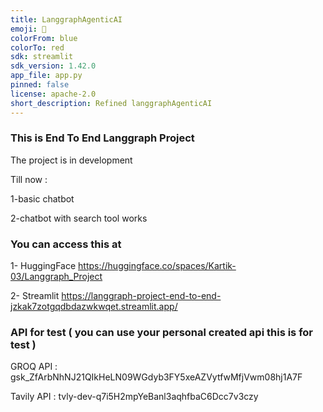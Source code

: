 ```yaml
---
title: LanggraphAgenticAI
emoji: 🐨
colorFrom: blue
colorTo: red
sdk: streamlit
sdk_version: 1.42.0
app_file: app.py
pinned: false
license: apache-2.0
short_description: Refined langgraphAgenticAI
---
```


### This is End To End Langgraph Project

The project is in development

Till now :

1-basic chatbot 

2-chatbot with search tool works

### You can access this at 

1- HuggingFace
https://huggingface.co/spaces/Kartik-03/Langgraph_Project

2- Streamlit 
https://langgraph-project-end-to-end-jzkak7zotgqdbdazwkwqet.streamlit.app/

### API for test ( you can use your personal created api this is for test )

GROQ API : 
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


Tavily API :
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

